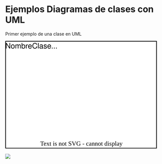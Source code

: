 # Ejemplos Diagramas de clases con UML


Primer ejemplo de una clase en UML

![](./diagramas/dia01.svg)

![](./diagramas/dia02.drawio)